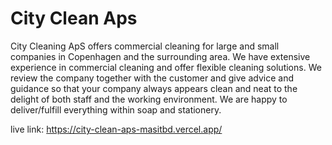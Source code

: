 # City Clean Aps

City Cleaning ApS offers commercial cleaning for large and small companies in Copenhagen and the surrounding area. We have extensive experience in commercial cleaning and offer flexible cleaning solutions. We review the company together with the customer and give advice and guidance so that your company always appears clean and neat to the delight of both staff and the working environment. We are happy to deliver/fulfill everything within soap and stationery.

live link: https://city-clean-aps-masitbd.vercel.app/

